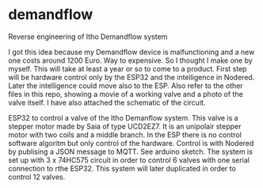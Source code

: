 # demandflow
Reverse engineering of Itho Demandflow system

I got this idea because my Demandflow device is malfunctioning and a new one costs around 1200 Euro. Way to expensive. So I thought I make one by myself. This will 
take at least a year or so to come to a product. First step will be hardware control only by the ESP32 and the intelligence in Nodered. Later the intelligence could move 
also to the ESP. Also refer to the other files in this repo, showing a movie of a working valve and a photo of the valve itself. I have also attached the schematic of 
the circuit.

ESP32 to control a valve of the Itho Demanflow system. This  valve is a stepper motor made by Saia of type UCD2EZ7. It is an unipolair stepper
 motor with two coils and a middle branch. In the ESP there is no control software algoritm but only control of the hardware. Control is with Nodered
 by publising a JSON message to MQTT. See arduino sketch. The system is set up with 3 x 74HC575 circuit in order to control 6 valves with one serial 
 connection to rthe ESP32. This system will later duplicated in order to control 12 valves.